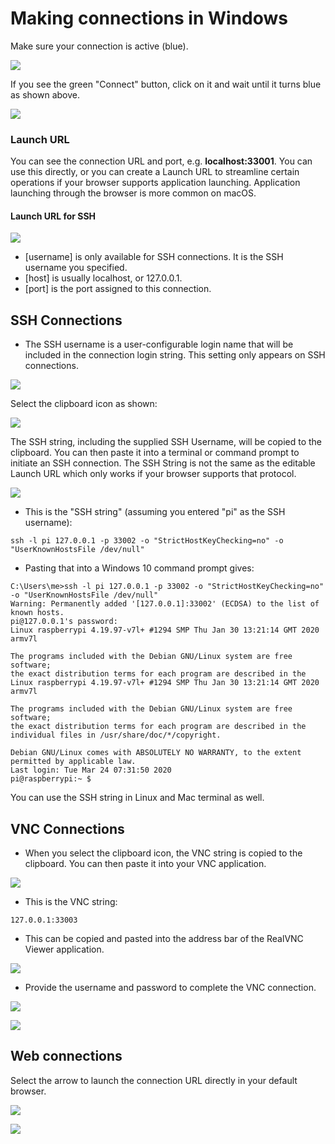 # Making connections in Windows

Make sure your connection is active \(blue\).

![](../../../.gitbook/assets/image%20%2820%29.png)

If you see the green "Connect" button, click on it and wait until it turns blue as shown above.

![](../../../.gitbook/assets/image%20%28430%29.png)

### Launch URL

You can see the connection URL and port, e.g. **localhost:33001**.  You can use this directly, or you can create a Launch URL to streamline certain operations if your browser supports application launching.  Application launching through the browser is more common on macOS. 

#### Launch URL for SSH

![](../../../.gitbook/assets/image%20%28168%29.png)

* \[username\] is only available for SSH connections.  It is the SSH username you specified.
* \[host\] is usually localhost, or 127.0.0.1.
* \[port\] is the port assigned to this connection.

## SSH Connections

* The SSH username is a user-configurable login name that will be included in the connection login string.  This setting only appears on SSH connections.  

![](../../../.gitbook/assets/image%20%28354%29.png)

Select the clipboard icon as shown:

![](../../../.gitbook/assets/image%20%28417%29.png)



The SSH string, including the supplied SSH Username, will be copied to the clipboard.  You can then paste it into a terminal or command prompt to initiate an SSH connection.  The SSH String is not the same as the editable Launch URL which only works if your browser supports that protocol.

![](../../../.gitbook/assets/image%20%28456%29.png)

* This is the "SSH string" \(assuming you entered "pi" as the SSH username\):

```text
ssh -l pi 127.0.0.1 -p 33002 -o "StrictHostKeyChecking=no" -o "UserKnownHostsFile /dev/null"
```

* Pasting that into a Windows 10 command prompt gives:

```text
C:\Users\me>ssh -l pi 127.0.0.1 -p 33002 -o "StrictHostKeyChecking=no" -o "UserKnownHostsFile /dev/null"
Warning: Permanently added '[127.0.0.1]:33002' (ECDSA) to the list of known hosts.
pi@127.0.0.1's password:
Linux raspberrypi 4.19.97-v7l+ #1294 SMP Thu Jan 30 13:21:14 GMT 2020 armv7l

The programs included with the Debian GNU/Linux system are free software;
the exact distribution terms for each program are described in the
Linux raspberrypi 4.19.97-v7l+ #1294 SMP Thu Jan 30 13:21:14 GMT 2020 armv7l

The programs included with the Debian GNU/Linux system are free software;
the exact distribution terms for each program are described in the
individual files in /usr/share/doc/*/copyright.

Debian GNU/Linux comes with ABSOLUTELY NO WARRANTY, to the extent
permitted by applicable law.
Last login: Tue Mar 24 07:31:50 2020
pi@raspberrypi:~ $
```

You can use the SSH string in Linux and Mac terminal as well.

## VNC Connections

* When you select the clipboard icon, the VNC string is copied to the clipboard.  You can then paste it into your VNC application.

![](../../../.gitbook/assets/image%20%2834%29.png)

* This is the VNC string:

```text
127.0.0.1:33003
```

* This can be copied and pasted into the address bar of the RealVNC Viewer application.

![](../../../.gitbook/assets/image%20%28439%29.png)

* Provide the username and password to complete the VNC connection.

![](../../../.gitbook/assets/image%20%28327%29.png)

![](../../../.gitbook/assets/image%20%28263%29.png)

## Web connections

Select the arrow to launch the connection URL directly in your default browser.

![](../../../.gitbook/assets/image%20%28533%29.png)

![](../../../.gitbook/assets/image%20%28166%29.png)

